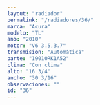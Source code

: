 ```yaml
---
layout: "radiador"
permalink: "/radiadores/36/"
marca: "Acura"
modelo: "TL"
ano: "2010"
motor: "V6 3.5,3.7"
transmision: "Automática"
parte: "19010RK1A52"
clima: "Con clima"
alto: "16 3/4"
ancho: "30 3/16"
observaciones: ""
id: "36"
---
```


